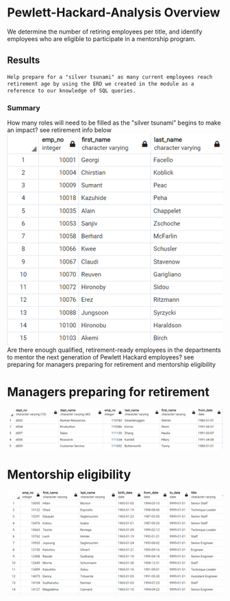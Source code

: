 # Pewlett-Hackard-Analysis Overview
  We determine the number of retiring employees per title, and identify employees who are eligible to participate in a mentorship program. 
## Results
	Help prepare for a "silver tsunami" as many current employees reach retirement age by using the ERD we created in the module as a reference to our knowledge of SQL queries.
### Summary
  How many roles will need to be filled as the "silver tsunami" begins to make an impact? see retirement info below ![](Resources/retirement_info.png)
  Are there enough qualified, retirement-ready employees in the departments to mentor the next generation of Pewlett Hackard employees? see preparing for  managers preparing for retirement and mentorship eligibility
# Managers preparing for retirement
![](Resources/manager_info.png)
# Mentorship eligibility
![](Resources/mentorship.png)
